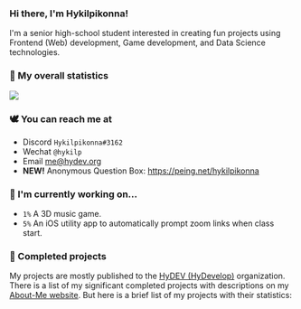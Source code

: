 ### Hi there, I'm Hykilpikonna!

I'm a senior high-school student interested in creating fun projects using Frontend (Web) development, Game development, and Data Science technologies.


### 🌷 My overall statistics

![](https://github-readme-stats.vercel.app/api?username=hykilpikonna&hide=stars&include_all_commits=true&show_icons=true&title_color=ff7d92&text_color=ffb5c2&icon_color=ff869a&hide_border=true)


### 🕊️ You can reach me at

* Discord `Hykilpikonna#3162`
* Wechat `@hykilp`
* Email me@hydev.org
* **NEW!** Anonymous Question Box: https://peing.net/hykilpikonna


### 🌱 I'm currently working on...

* `1%` A 3D music game.
* `5%` An iOS utility app to automatically prompt zoom links when class start.


### 🌲 Completed projects

My projects are mostly published to the [HyDEV (HyDevelop)](https://github.com/hydevelop) organization.
There is a list of my significant completed projects with descriptions on my [About-Me website](https://me.hydev.org).
But here is a brief list of my projects with their statistics:



<!--
**hykilpikonna/hykilpikonna** is a ✨ _special_ ✨ repository because its `README.md` (this file) appears on your GitHub profile.

Here are some ideas to get you started:

- 🔭 I’m currently working on ...
- 🌱 I’m currently learning ...
- 👯 I’m looking to collaborate on ...
- 🤔 I’m looking for help with ...
- 💬 Ask me about ...
- 📫 How to reach me: ...
- 😄 Pronouns: ...
- ⚡ Fun fact: ...
-->
